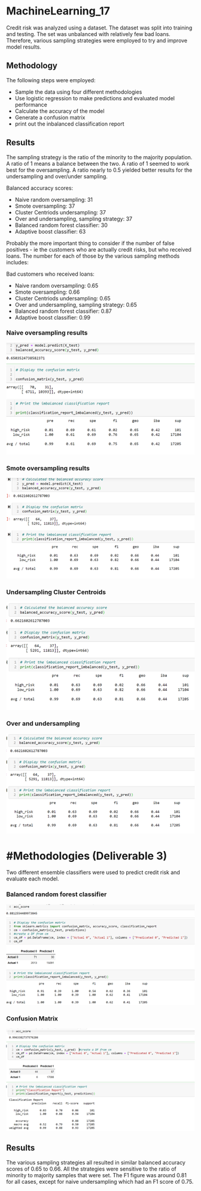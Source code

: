 # MachineLearning_17

Credit risk was analyzed using a dataset.  The dataset was split into training and testing.  The set was unbalanced with relatively few bad loans.  Therefore, various sampling strategies were employed to try and improve model results. 

## Methodology

The following steps were employed: 
- Sample the data using four different methodologies
- Use logistic regression to make predictions and evaluated model performance
- Calculate the accuracy of the model 
- Generate a confusion matrix
- print out the inbalanced classification report

## Results 

The sampling strategy is the ratio of the minority to the majority population.  A ratio of 1 means a balance between the two.  A ratio of 1 seemed to work best for the oversampling.  A ratio nearly to 0.5 yielded better results for the undersampling and over/under sampling.

Balanced accuracy scores: 
- Naive random oversampling: 31
- Smote oversampling: 37
- Cluster Centriods undersampling:  37
- Over and undersampling, sampling strategy:  37
- Balanced random forest classifier: 30
- Adaptive boost classifier: 63

Probably the more important thing to consider if the number of false positives - ie the customers who are actually credit risks, but who received loans.  The number for each of those by the various sampling methods includes: 

Bad customers who received loans:  
- Naive random oversampling: 0.65
- Smote oversampling: 0.66
- Cluster Centriods undersampling:  0.65
- Over and undersampling, sampling strategy:  0.65
- Balanced random forest classifier: 0.87
- Adaptive boost classifier: 0.99





### Naive oversampling results
![1](https://github.com/JaniceBgithub/MachineLearning_17/blob/main/Resources/Naive_oversample.png)

### Smote oversampling results
![2](https://github.com/JaniceBgithub/MachineLearning_17/blob/main/Resources/smote_over.png)


### Undersampling Cluster Centroids
![3](https://github.com/JaniceBgithub/MachineLearning_17/blob/main/Resources/under.png)

### Over and undersampling
![4](https://github.com/JaniceBgithub/MachineLearning_17/blob/main/Resources/over_under.png)



# #Methodologies (Deliverable 3)

Two different ensemble classifiers were used to predict credit risk and evaluate each model. 






### Balanced random forest classifier

![5](https://github.com/JaniceBgithub/MachineLearning_17/blob/main/Resources/UBRF1.png)

### Confusion Matrix

![6](https://github.com/JaniceBgithub/MachineLearning_17/blob/main/Resources/adaptiveboost.png)


## Results

The various sampling strategies all resulted in similar balanced accuracy scores of 0.65 to 0.66.  All the strategies were sensitive to the ratio of minority to majority samples that were set.   The F1 figure was around 0.81 for all cases, except for naive undersampling which had an F1 score of 0.75.


